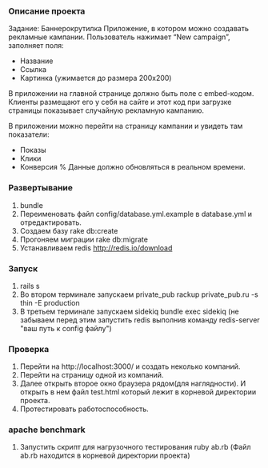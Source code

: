 ### Описание проекта ###
Задание: Баннерокрутилка
Приложение, в котором можно создавать рекламные кампании. 
Пользователь нажимает “New campaign”, заполняет поля:
* Название
* Ссылка
* Картинка (ужимается до размера 200x200)

В приложении на главной странице должно быть поле с embed-кодом.
Клиенты размещают его у себя на сайте и этот код при загрузке страницы показывает случайную рекламную кампанию.

В приложении можно перейти на страницу кампании и увидеть там показатели:
* Показы
* Клики
* Конверсия %
Данные должно обновляться в реальном времени.

### Развертывание ###
1. bundle
2. Переименовать файл config/database.yml.example в database.yml и отредактировать.
3. Создаем базу
rake db:create
4. Прогоняем миграции
rake db:migrate
5. Устанавливаем redis
http://redis.io/download

### Запуск ###
1. rails s
2. Во втором терминале запускаем private_pub
rackup private_pub.ru -s thin -E production
3. В третьем терминале запускаем sidekiq
bundle exec sidekiq (не забываем перед этим запустить redis выполнив команду redis-server "ваш путь к config файлу")

### Проверка ###
1. Перейти на http://localhost:3000/ и создать неколько компаний.
2. Перейти на страницу одной из компаний.
3. Далее открыть второе окно браузера рядом(для наглядности). И открыть в нем файл test.html который лежит в корневой директории проекта.
4. Протестировать работоспособность.

### apache benchmark ###
1. Запустить скрипт для нагрузочного тестирования
ruby ab.rb
(Файл ab.rb находится в корневой директории проекта)
